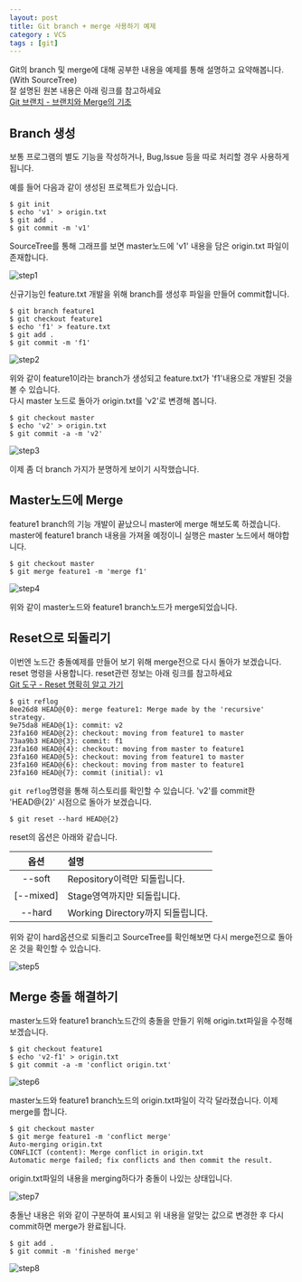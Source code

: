 ```yaml
---
layout: post
title: Git branch + merge 사용하기 예제
category : VCS
tags : [git]
---
```


Git의 branch 및 merge에 대해 공부한 내용을 예제를 통해 설명하고 요약해봅니다.(With SourceTree)    
잘 설명된 원본 내용은 아래 링크를 참고하세요    
[Git 브랜치 - 브랜치와 Merge의 기초](https://git-scm.com/book/ko/v1/Git-%EB%B8%8C%EB%9E%9C%EC%B9%98-%EB%B8%8C%EB%9E%9C%EC%B9%98%EC%99%80-Merge%EC%9D%98-%EA%B8%B0%EC%B4%88)    

Branch 생성
----
보통 프로그램의 별도 기능을 작성하거나, Bug,Issue 등을 따로 처리할 경우 사용하게 됩니다.

예를 들어 다음과 같이 생성된 프로젝트가 있습니다.

    $ git init   
    $ echo 'v1' > origin.txt    
    $ git add .    
    $ git commit -m 'v1'    

SourceTree를 통해 그래프를 보면 master노드에 'v1' 내용을 담은 origin.txt 파일이 존재합니다.

![step1](/assets/img/git/git-branch-merge-exam/git-branch-merge-1.png)

신규기능인 feature.txt 개발을 위해 branch를 생성후 파일을 만들어 commit합니다.

    $ git branch feature1     
    $ git checkout feature1
    $ echo 'f1' > feature.txt
    $ git add .
    $ git commit -m 'f1'    

![step2](/assets/img/git/git-branch-merge-exam/git-branch-merge-2.png)    

위와 같이 feature1이라는 branch가 생성되고 feature.txt가 'f1'내용으로 개발된 것을 볼 수 있습니다.   
다시 master 노드로 돌아가 origin.txt를 'v2'로 변경해 봅니다.

    $ git checkout master
    $ echo 'v2' > origin.txt
    $ git commit -a -m 'v2'

![step3](/assets/img/git/git-branch-merge-exam/git-branch-merge-3.png)    

이제 좀 더 branch 가지가 분명하게 보이기 시작했습니다.

Master노드에 Merge
----
feature1 branch의 기능 개발이 끝났으니 master에 merge 해보도록 하겠습니다.
master에 feature1 branch 내용을 가져올 예정이니 실행은 master 노드에서 해야합니다.

    $ git checkout master
    $ git merge feature1 -m 'merge f1'   

![step4](/assets/img/git/git-branch-merge-exam/git-branch-merge-4.png)   

위와 같이 master노드와 feature1 branch노드가 merge되었습니다.    

Reset으로 되돌리기
----
이번엔 노드간 충돌예제를 만들어 보기 위해 merge전으로 다시 돌아가 보겠습니다.   
reset 명령을 사용합니다. reset관련 정보는 아래 링크를 참고하세요    
[Git 도구 - Reset 명확히 알고 가기](https://git-scm.com/book/ko/v2/Git-%EB%8F%84%EA%B5%AC-Reset-%EB%AA%85%ED%99%95%ED%9E%88-%EC%95%8C%EA%B3%A0-%EA%B0%80%EA%B8%B0)    

    $ git reflog
    8ee26d8 HEAD@{0}: merge feature1: Merge made by the 'recursive' strategy.
    9e75da8 HEAD@{1}: commit: v2
    23fa160 HEAD@{2}: checkout: moving from feature1 to master
    73aa9b3 HEAD@{3}: commit: f1
    23fa160 HEAD@{4}: checkout: moving from master to feature1
    23fa160 HEAD@{5}: checkout: moving from feature1 to master
    23fa160 HEAD@{6}: checkout: moving from master to feature1
    23fa160 HEAD@{7}: commit (initial): v1

`git reflog`명령을 통해 히스토리를 확인할 수 있습니다. 'v2'를 commit한 'HEAD@{2}' 시점으로 돌아가 보겠습니다.    

    $ git reset --hard HEAD@{2}

reset의 옵션은 아래와 같습니다.

|옵션|설명|
|:----:|:----|
|--soft|Repository이력만 되돌립니다.|
|[--mixed]|Stage영역까지만 되돌립니다.|
|--hard|Working Directory까지 되돌립니다.|

위와 같이 hard옵션으로 되돌리고 SourceTree를 확인해보면 다시 merge전으로 돌아온 것을 확인할 수 있습니다.    

![step5](/assets/img/git/git-branch-merge-exam/git-branch-merge-5.png)   

Merge 충돌 해결하기
----
master노드와 feature1 branch노드간의 충돌을 만들기 위해 origin.txt파일을 수정해보겠습니다.

    $ git checkout feature1
    $ echo 'v2-f1' > origin.txt
    $ git commit -a -m 'conflict origin.txt'

![step6](/assets/img/git/git-branch-merge-exam/git-branch-merge-6.png)   

master노드와 feature1 branch노드의 origin.txt파일이 각각 달라졌습니다. 이제 merge를 합니다.

    $ git checkout master
    $ git merge feature1 -m 'conflict merge'
    Auto-merging origin.txt
    CONFLICT (content): Merge conflict in origin.txt
    Automatic merge failed; fix conflicts and then commit the result.

origin.txt파일의 내용을 merging하다가 충돌이 나있는 상태입니다.

![step7](/assets/img/git/git-branch-merge-exam/git-branch-merge-7.png)

충돌난 내용은 위와 같이 구분하여 표시되고 위 내용을 알맞는 값으로 변경한 후 다시 commit하면 merge가 완료됩니다.    

    $ git add .
    $ git commit -m 'finished merge'

![step8](/assets/img/git/git-branch-merge-exam/git-branch-merge-8.png)
